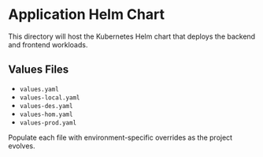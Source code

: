 # Application Helm Chart

This directory will host the Kubernetes Helm chart that deploys the backend and frontend workloads.

## Values Files

- `values.yaml`
- `values-local.yaml`
- `values-des.yaml`
- `values-hom.yaml`
- `values-prod.yaml`

Populate each file with environment-specific overrides as the project evolves.
